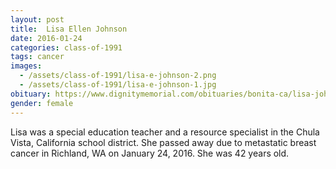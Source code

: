 ```yaml
---
layout: post
title:  Lisa Ellen Johnson
date: 2016-01-24
categories: class-of-1991
tags: cancer
images:
  - /assets/class-of-1991/lisa-e-johnson-2.png
  - /assets/class-of-1991/lisa-e-johnson-1.jpg
obituary: https://www.dignitymemorial.com/obituaries/bonita-ca/lisa-johnson-6778490
gender: female
---
```

Lisa was a special education teacher and a resource specialist in the Chula Vista, California school district. She passed away due to metastatic breast cancer in Richland, WA on January 24, 2016.  She was 42 years old.
